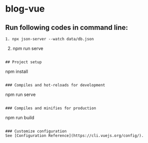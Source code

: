 # blog-vue

## Run following codes in command line:
```
1. npx json-server --watch data/db.json
```
2. npm run serve
```

## Project setup
```
npm install
```

### Compiles and hot-reloads for development
```
npm run serve
```

### Compiles and minifies for production
```
npm run build
```

### Customize configuration
See [Configuration Reference](https://cli.vuejs.org/config/).
